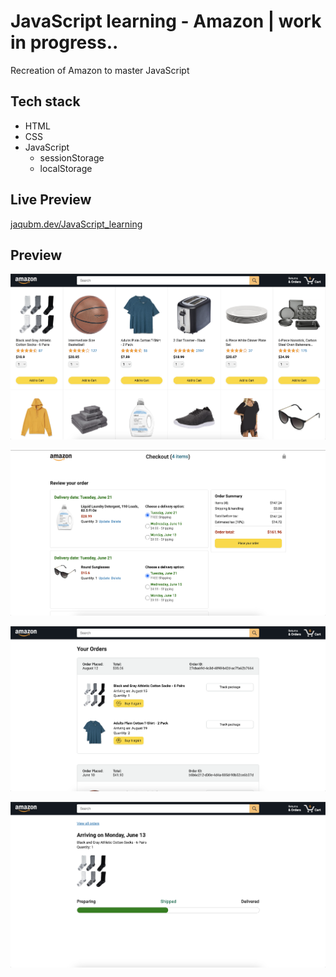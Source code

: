 # JavaScript learning - Amazon | work in progress..

Recreation of Amazon to master JavaScript

## Tech stack

- HTML
- CSS
- JavaScript
  - sessionStorage
  - localStorage

## Live Preview

[jaqubm.dev/JavaScript_learning](https://jaqubm.dev/JavaScript_learning/)

## Preview

![Amazon Preview](/images/preview/preview-amazon.png)

![Checkout Preview](/images//preview/preview-checkout.png)

![Order Preview](/images/preview/preview-orders.png)

![Tracking Preview](/images/preview/preview-tracking.png)
